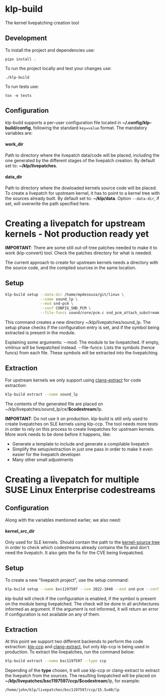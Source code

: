 # klp-build

The kernel livepatching creation tool

## Development

To install the project and dependencies use:

`pipx install .`

To run the project locally and test your changes use:

`./klp-build`

To run tests use:

`tox -e tests`

## Configuration
klp-build supports a per-user configuration file located in
__~/.config/klp-build/config__, following the standard ``key=value`` format.
The mandatory variables are:

#### work_dir
Path to directory where the livepatch data/code will be placed, including the one
generated by the different stages of the livepatch creation.
By default set to: __~/klp/livepatches__.

#### data_dir
Path to directory where the dowloaded kernels source code will be placed. To create a
livepatch for upstream kernel, it has to point to a kernel tree with the
sources already built. By default set to: __~/klp/data__.
Option ``--data-dir``, if set, will overwrite the path specified here.

# Creating a livepatch for upstream kernels - Not production ready yet

__IMPORTANT__: There are some still out-of-tree patches needed to make it to
work (klp-convert) tool. Check the patches directory for what is needed.

The current approach to create for upstream kernels needs a directory with the
source code, and the compiled sources in the same location.


## Setup

```sh
klp-build setup --data-dir /home/mpdesouza/git/linux \
                --name sound_lp \
                --mod snd-pcm \
                --conf CONFIG_SND_PCM \
                --file-funcs sound/core/pcm.c snd_pcm_attach_substream
```

This command creates a new directory ~/klp/livepatches/sound_lp. The setup phase
checks if the configuration entry is set, and if the symbol being extracted is
present in the module.

Explaining some arguments:
--mod: The module to be livepatched. If empty, vmlinux will be livepatched
       instead.
--file-funcs: Lists the symbols (hence funcs) from each file. These
              symbols will be extracted into the livepatching.


## Extraction

For upstream kernels we only support using [clang-extract](https://github.com/SUSE/clang-extract)
for code extraction:
```sh
klp-build extract --name sound_lp
```

The contents of the generated file are placed
on ~/klp/livepatches/sound_lp/ce/__$codestream__/lp.


__IMPORTANT__: Do not use it on production. klp-build is still only used to
create livepatches on SLE kernels using klp-ccp. The tool needs more tests in
order to rely on this process to create livepatches for upstream kernels. More
work needs to be done before it happens, like:

* Generate a template to include and generate a compilable livepatch
* Simplify the setup/extraction in just one pass in order to make it even easier
  for the livepatch developer.
* Many other small adjustments


# Creating a livepatch for multiple SUSE Linux Enterprise codestreams


## Configuration

Along with the variables mentioned earlier, we also need:

#### kernel_src_dir
Only used for SLE kernels. Should contain the path to the
[kernel-source tree](https://github.com/SUSE/kernel-source) in order to check
which codestreams already contains the fix and don't need the livepatch. It also
gets the fix for the CVE being livepatched.

## Setup
To create a new "livepatch project", use the setup command:

```sh
klp-build setup --name bsc1197597 --cve 2022-1048 --mod snd-pcm --conf CONFIG_SND_PCM --file-funcs sound/core/pcm.c snd_pcm_attach_substream snd_pcm_detach_substream --codestreams '15.5' --archs x86_64 ppc64le
```

klp-build will check if the configuration is enabled, if the symbol is present
on the module being livepatched. The check will be done in all architectures
informed as argument. If the argument is not informed, it will return an error
if configuration is not available on any of them.


## Extraction

At this point we support two different backends to perform the code extraction:
[klp-ccp](https://github.com/SUSE/klp-ccp) and
[clang-extract](https://github.com/SUSE/clang-extract), but only klp-ccp is
being used in production. To extract the livepatches, run the command below:

```sh
klp-build extract --name bsc1197597 --type ccp
```

Depending of the __type__ chosen, it will use klp-ccp or clang-extract to
extract the livepatch from the sources. The resulting livepatched will be placed
on __~/klp/livepatches/bsc1197597/ccp/$codestream__/lp, for example:

``/home/john/klp/livepatches/bsc1197597/ccp/15.5u40/lp``
